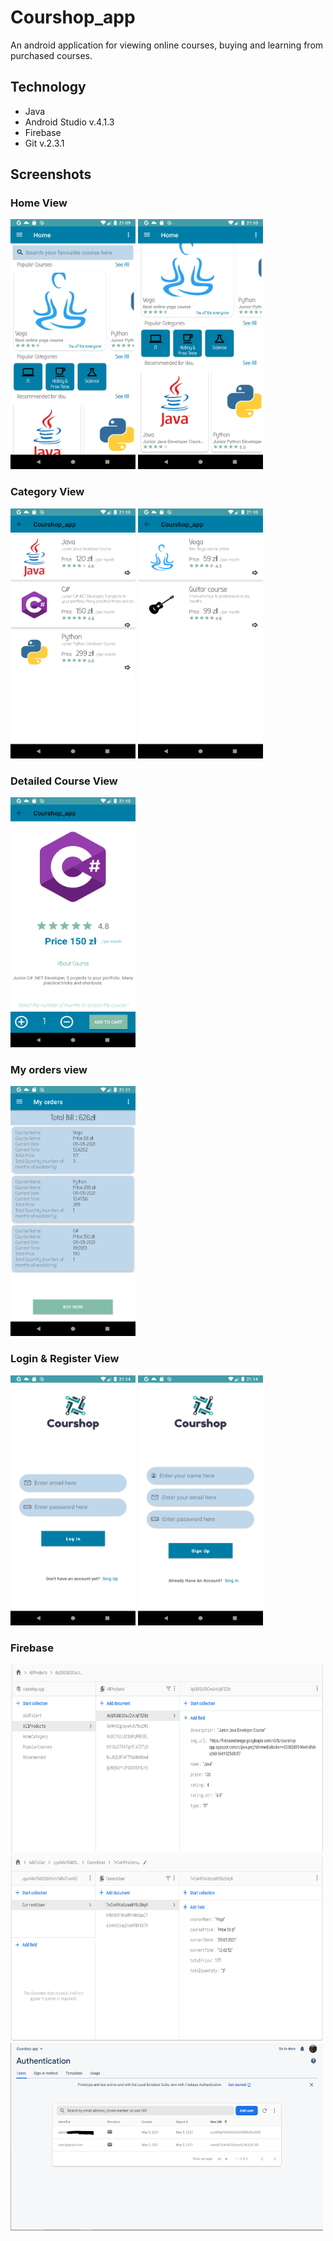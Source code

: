 # Courshop_app
An android application for viewing online courses, buying and learning from purchased courses.
</br>

## Technology
<ul>
  <li>Java</li>
  <li>Android Studio v.4.1.3</li>
  <li>Firebase</li>
  <li>Git v.2.3.1</li>
</ul>

## Screenshots
### Home View
<img src="home.png" height="400px" width="200px">
<img src="home2.png" height="400px" width="200px">
</br>

### Category View
<img src="categoryView.png" height="400px" width="200px">
<img src="categoryView2.png" height="400px" width="200px">
</br>

### Detailed Course View
<img src="DetailedView.png" height="400px" width="200px">
</br>

### My orders view
<img src="myOrdersView.png" height="400px" width="200px">
</br>

### Login & Register View
<img src="loginView.png" height="400px" width="200px">
<img src="registerView.png" height="400px" width="200px">
</br>

### Firebase 
<img src="Firebase1.PNG" height="300px" width="500px">
</br>
<img src="Firebase2.PNG" height="300px" width="500px">
</br>
<img src="Firebase3.PNG" height="300px" width="500px">
</br>
